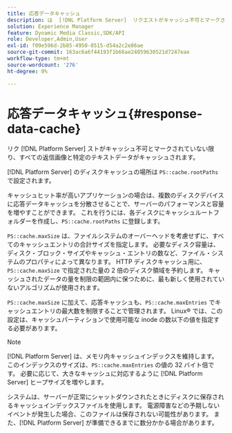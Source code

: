 ```yaml
---
title: 応答データキャッシュ
description: は  [!DNL Platform Server]  リクエストがキャッシュ不可とマークされていない限り、すべての返信画像と特定のテキストデータをディスクにキャッシュします。
solution: Experience Manager
feature: Dynamic Media Classic,SDK/API
role: Developer,Admin,User
exl-id: f09e596d-2b85-4950-8515-d54a2c2e86ae
source-git-commit: 163ac6a6f44193f1b66ae24059630521d7247eae
workflow-type: tm+mt
source-wordcount: '276'
ht-degree: 0%

---
```


# 応答データキャッシュ{#response-data-cache}

リク [!DNL Platform Server] ストがキャッシュ不可とマークされていない限り、すべての返信画像と特定のテキストデータがキャッシュされます。

[!DNL Platform Server] のディスクキャッシュの場所は `PS::cache.rootPaths` で設定されます。

キャッシュヒット率が高いアプリケーションの場合は、複数のディスクデバイスに応答データキャッシュを分散させることで、サーバーのパフォーマンスと容量を増やすことができます。 これを行うには、各ディスクにキャッシュルートフォルダーを作成し、`PS::cache.rootPaths` に登録します。

`PS::cache.maxSize` は、ファイルシステムのオーバーヘッドを考慮せずに、すべてのキャッシュエントリの合計サイズを指定します。 必要なディスク容量は、ディスク・ブロック・サイズやキャッシュ・エントリの数など、ファイル・システムのプロパティによって異なります。 HTTP ディスクキャッシュ用に、`PS::cache.maxSize` で指定された量の 2 倍のディスク領域を予約します。 キャッシュされたデータの量を制限の範囲内に保つために、最も新しく使用されていないアルゴリズムが使用されます。

`PS::cache.maxSize` に加えて、応答キャッシュも、`PS::cache.maxEntries` でキャッシュエントリの最大数を制限することで管理されます。 Linux® では、この設定は、キャッシュパーティションで使用可能な inode の数以下の値を指定する必要があります。

>[!NOTE]
>
>[!DNL Platform Server] は、メモリ内キャッシュインデックスを維持します。 このインデックスのサイズは、`PS::cache.maxEntries` の値の 32 バイト倍です。 必要に応じて、大きなキャッシュに対応するように [!DNL Platform Server] ヒープサイズを増やします。

システムは、サーバーが正常にシャットダウンされたときにディスクに保存されるキャッシュインデックスファイルを使用します。 電源障害などの予期しないイベントが発生した場合、このファイルは保存されない可能性があります。 また、[!DNL Platform Server] が準備できるまでに数分かかる場合があります。
